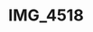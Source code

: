 ---
pid: '170'
layout: photos
title: IMG_4518
filename: IMG_4518.jpg
caption: 
permalink: "/photos/170.html"
---